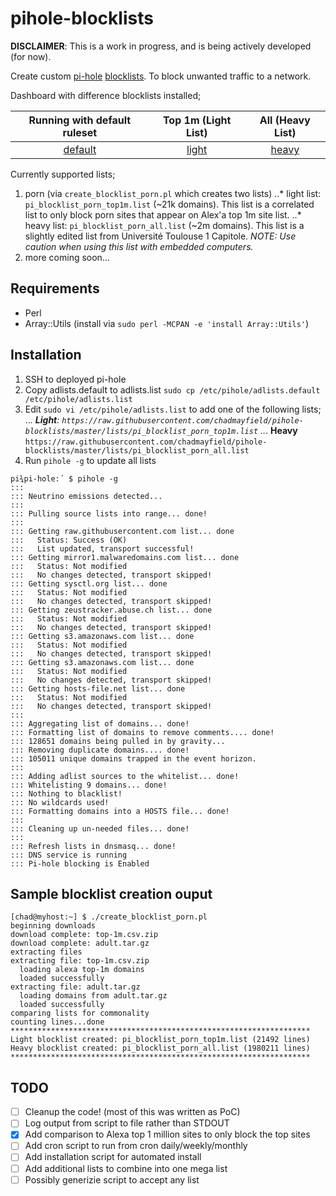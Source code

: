 # pihole-blocklists

**DISCLAIMER**: This is a work in progress, and is being actively developed (for now).

Create custom [pi-hole](https://pi-hole.net/) [blocklists](https://github.com/pi-hole/pi-hole/wiki/Customising-sources-for-ad-lists#block-more-than-advertisements). To block unwanted traffic to a network.

Dashboard with difference blocklists installed;

| Running with default ruleset | Top 1m (Light List) | All (Heavy List) |
| :--------------------------: | :------------------:| :---------------:|
| [default](http://i.imgur.com/Nq9vCM7.png) | [light](http://i.imgur.com/vA3YWjp.png) | [heavy](http://i.imgur.com/7e8xpUl.png) |

Currently supported lists;
1. porn (via `create_blocklist_porn.pl` which creates two lists)
..* light list: `pi_blocklist_porn_top1m.list` (~21k domains). This list is a correlated list to only block porn sites that appear on Alex'a top 1m site list.
..* heavy list: `pi_blocklist_porn_all.list` (~2m domains). This list is a slightly edited list from Université Toulouse 1 Capitole.  _NOTE: Use caution when using this list with embedded computers._
2. more coming soon...

## Requirements
* Perl
* Array::Utils (install via `sudo perl -MCPAN -e 'install Array::Utils'`)

## Installation
1. SSH to deployed pi-hole
2. Copy adlists.default to adlists.list `sudo cp /etc/pihole/adlists.default /etc/pihole/adlists.list`
3. Edit `sudo vi /etc/pihole/adlists.list` to add one of the following lists;
..*. **Light**: `https://raw.githubusercontent.com/chadmayfield/pihole-blocklists/master/lists/pi_blocklist_porn_top1m.list`
..*. **Heavy** `https://raw.githubusercontent.com/chadmayfield/pihole-blocklists/master/lists/pi_blocklist_porn_all.list`
4. Run `pihole -g` to update all lists
```
pi¾pi-hole:´ $ pihole -g
:::
::: Neutrino emissions detected...
:::
::: Pulling source lists into range... done!
:::
::: Getting raw.githubusercontent.com list... done
:::   Status: Success (OK)
:::   List updated, transport successful!
::: Getting mirror1.malwaredomains.com list... done
:::   Status: Not modified
:::   No changes detected, transport skipped!
::: Getting sysctl.org list... done
:::   Status: Not modified
:::   No changes detected, transport skipped!
::: Getting zeustracker.abuse.ch list... done
:::   Status: Not modified
:::   No changes detected, transport skipped!
::: Getting s3.amazonaws.com list... done
:::   Status: Not modified
:::   No changes detected, transport skipped!
::: Getting s3.amazonaws.com list... done
:::   Status: Not modified
:::   No changes detected, transport skipped!
::: Getting hosts-file.net list... done
:::   Status: Not modified
:::   No changes detected, transport skipped!
::: 
::: Aggregating list of domains... done!
::: Formatting list of domains to remove comments.... done!
::: 128651 domains being pulled in by gravity...
::: Removing duplicate domains.... done!
::: 105011 unique domains trapped in the event horizon.
:::
::: Adding adlist sources to the whitelist... done!
::: Whitelisting 9 domains... done!
::: Nothing to blacklist!
::: No wildcards used!
::: Formatting domains into a HOSTS file... done!
:::
::: Cleaning up un-needed files... done!
:::
::: Refresh lists in dnsmasq... done!
::: DNS service is running
::: Pi-hole blocking is Enabled
```

## Sample blocklist creation ouput 

```
[chad@myhost:~] $ ./create_blocklist_porn.pl 
beginning downloads
download complete: top-1m.csv.zip
download complete: adult.tar.gz
extracting files
extracting file: top-1m.csv.zip
  loading alexa top-1m domains
  loaded successfully
extracting file: adult.tar.gz
  loading domains from adult.tar.gz
  loaded successfully
comparing lists for commonality
counting lines...done
*******************************************************************
Light blocklist created: pi_blocklist_porn_top1m.list (21492 lines)
Heavy blocklist created: pi_blocklist_porn_all.list (1980211 lines)
*******************************************************************
```

## TODO
- [ ] Cleanup the code! (most of this was written as PoC)
- [ ] Log output from script to file rather than STDOUT
- [X] Add comparison to Alexa top 1 million sites to only block the top sites
- [ ] Add cron script to run from cron daily/weekly/monthly
- [ ] Add installation script for automated install
- [ ] Add additional lists to combine into one mega list
- [ ] Possibly generizie script to accept any list
